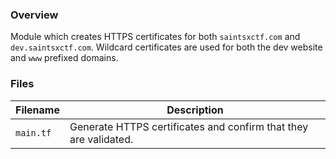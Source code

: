 ### Overview

Module which creates HTTPS certificates for both `saintsxctf.com` and `dev.saintsxctf.com`.  Wildcard certificates are 
used for both the dev website and `www` prefixed domains.

### Files

| Filename     | Description                                                                                      |
|--------------|--------------------------------------------------------------------------------------------------|
| `main.tf`    | Generate HTTPS certificates and confirm that they are validated.                                 |